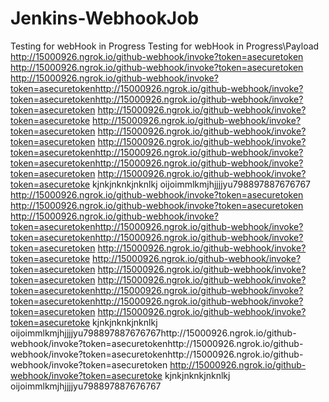 # Jenkins-WebhookJob
Testing for webHook in Progress Testing for webHook in Progress\Payload http://15000926.ngrok.io/github-webhook/invoke?token=asecuretoken http://15000926.ngrok.io/github-webhook/invoke?token=asecuretoken http://15000926.ngrok.io/github-webhook/invoke?token=asecuretokenhttp://15000926.ngrok.io/github-webhook/invoke?token=asecuretokenhttp://15000926.ngrok.io/github-webhook/invoke?token=asecuretoken http://15000926.ngrok.io/github-webhook/invoke?token=asecuretoke http://15000926.ngrok.io/github-webhook/invoke?token=asecuretoken http://15000926.ngrok.io/github-webhook/invoke?token=asecuretoken http://15000926.ngrok.io/github-webhook/invoke?token=asecuretokenhttp://15000926.ngrok.io/github-webhook/invoke?token=asecuretokenhttp://15000926.ngrok.io/github-webhook/invoke?token=asecuretoken http://15000926.ngrok.io/github-webhook/invoke?token=asecuretoke kjnkjnknkjnknlkj oijoimmlkmjhjjjjyu798897887676767 http://15000926.ngrok.io/github-webhook/invoke?token=asecuretoken http://15000926.ngrok.io/github-webhook/invoke?token=asecuretoken http://15000926.ngrok.io/github-webhook/invoke?token=asecuretokenhttp://15000926.ngrok.io/github-webhook/invoke?token=asecuretokenhttp://15000926.ngrok.io/github-webhook/invoke?token=asecuretoken http://15000926.ngrok.io/github-webhook/invoke?token=asecuretoke http://15000926.ngrok.io/github-webhook/invoke?token=asecuretoken http://15000926.ngrok.io/github-webhook/invoke?token=asecuretoken http://15000926.ngrok.io/github-webhook/invoke?token=asecuretokenhttp://15000926.ngrok.io/github-webhook/invoke?token=asecuretokenhttp://15000926.ngrok.io/github-webhook/invoke?token=asecuretoken http://15000926.ngrok.io/github-webhook/invoke?token=asecuretoke kjnkjnknkjnknlkj oijoimmlkmjhjjjjyu798897887676767http://15000926.ngrok.io/github-webhook/invoke?token=asecuretokenhttp://15000926.ngrok.io/github-webhook/invoke?token=asecuretokenhttp://15000926.ngrok.io/github-webhook/invoke?token=asecuretoken http://15000926.ngrok.io/github-webhook/invoke?token=asecuretoke kjnkjnknkjnknlkj oijoimmlkmjhjjjjyu798897887676767
